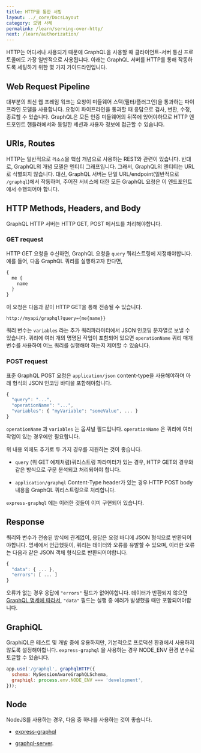 ```yaml
---
title: HTTP를 통한 서빙
layout: ../_core/DocsLayout
category: 모범 사례
permalink: /learn/serving-over-http/
next: /learn/authorization/
---
```


HTTP는 어디서나 사용되기 때문에 GraphQL을 사용할 때 클라이언트-서버 통신 프로토콜에도 가장 일반적으로 사용됩니다. 아래는 GraphQL 서버를 HTTP를 통해 작동하도록 세팅하기 위한 몇 가지 가이드라인입니다.

## Web Request Pipeline
대부분의 최신 웹 프레임 워크는 요청이 미들웨어 스택(필터/플러그인)을 통과하는 파이프라인 모델을 사용합니다. 요청이 파이프라인을 통과할 때 응답으로 검사, 변환, 수정, 종료할 수 있습니다. GraphQL은 모든 인증 미들웨어의 뒤쪽에 있어야하므로 HTTP 엔드포인트 핸들러에서와 동일한 세션과 사용자 정보에 접근할 수 있습니다.

## URIs, Routes
HTTP는 일반적으로 `리소스`을 핵심 개념으로 사용하는 REST와 관련이 있습니다. 반대로, GraphQL의 개념 모델은 엔티티 그래프입니다. 그래서, GraphQL의 엔티티는 URL로 식별되지 않습니다. 대신, GraphQL 서버는 단일 URL/endpoint(일반적으로 `/graphql`)에서 작동하며, 주어진 서비스에 대한 모든 GraphQL 요청은 이 엔드포인트에서 수행되어야 합니다.

## HTTP Methods, Headers, and Body
GraphQL HTTP 서버는 HTTP GET, POST 메서드를 처리해야합니다.

### GET request

HTTP GET 요청을 수신하면, GraphQL 요청을 `query` 쿼리스트링에 지정해야합니다. 예를 들어, 다음 GraphQL 쿼리를 실행하고자 한다면,

```graphql
{
  me {
    name
  }
}
```

이 요청은 다음과 같이 HTTP GET을 통해 전송될 수 있습니다.

```
http://myapi/graphql?query={me{name}}
```

쿼리 변수는 `variables` 라는 추가 쿼리파라미터에서 JSON 인코딩 문자열로 보낼 수 있습니다. 쿼리에 여러 개의 명명된 작업이 포함되어 있으면 `operationName` 쿼리 매개 변수를 사용하여 어느 쿼리를 실행해야 하는지 제어할 수 있습니다.

### POST request

표준 GraphQL POST 요청은 `application/json` content-type을 사용해야하며 아래 형식의 JSON 인코딩 바디을 포함해야합니다.

```js
{
  "query": "...",
  "operationName": "...",
  "variables": { "myVariable": "someValue", ... }
}
```

`operationName` 과 `variables` 는 옵셔널 필드입니다. `operationName` 은 쿼리에 여러 작업이 있는 경우에만 필요합니다.

위 내용 외에도 추가로 두 가지 경우를 지원하는 것이 좋습니다.

* `query` (위 GET 예제처럼)쿼리스트링 파라미터가 있는 경우, HTTP GET의 경우와 같은 방식으로 구문 분석되고 처리되어야 합니다.

* `application/graphql` Content-Type header가 있는 경우 HTTP POST body 내용을 GraphQL 쿼리스트링으로 처리합니다.

`express-graphql` 에는 이러한 것들이 이미 구현되어 있습니다.

## Response

쿼리와 변수가 전송된 방식에 관계없이, 응답은 요청 바디에 JSON 형식으로 반환되어야합니다. 명세에서 언급했듯이, 쿼리는 데이터와 오류를 유발할 수 있으며, 이러한 오류는 다음과 같은 JSON 객체 형식으로 반환되어야합니다.

```js
{
  "data": { ... },
  "errors": [ ... ]
}
```

오류가 없는 경우 응답에 `"errors"` 필드가 없어야합니다. 데이터가 반환되지 않으면 [GraphQL 명세에 따라서](http://facebook.github.io/graphql/#sec-Data), `"data"` 필드는 실행 중 에러가 발생했을 때만 포함되어야합니다.

## GraphiQL
GraphiQL은 테스트 및 개발 중에 유용하지만, 기본적으로 프로덕션 환경에서 사용하지 않도록 설정해야합니다. `express-graphql` 을 사용하는 경우 NODE_ENV 환경 변수로 토글할 수 있습니다.

```js
app.use('/graphql', graphqlHTTP({
  schema: MySessionAwareGraphQLSchema,
  graphiql: process.env.NODE_ENV === 'development',
}));
```

## Node
NodeJS를 사용하는 경우, 다음 중 하나를 사용하는 것이 좋습니다.

- [express-graphql](https://github.com/graphql/express-graphql)

- [graphql-server](https://github.com/apollostack/graphql-server).
